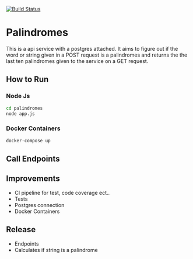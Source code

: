 [![Build Status](https://travis-ci.com/KayleighB94/palindromes.svg?branch=develop)](https://travis-ci.com/KayleighB94/palindromes)
# Palindromes

This is a api service with a postgres attached. It aims to figure out if the word or string given in a POST request is a palindromes and returns the the last ten palindromes given to the service on a GET request.

## How to Run

### Node Js

```bash
cd palindromes
node app.js
```

### Docker Containers

```bash
docker-compose up
```

## Call Endpoints

## Improvements

* CI pipeline for test, code coverage ect..
* Tests
* Postgres connection
* Docker Containers

## Release

* Endpoints
* Calculates if string is a palindrome

